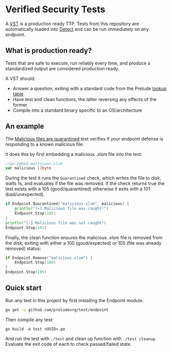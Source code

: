 # Verified Security Tests

A [VST](https://docs.preludesecurity.com/docs/tests) is a production ready TTP. Tests from this repository are automatically loaded into [Detect](https://platform.preludesecurity.com) and can be run immediately on any endpoint.

## What is production ready?

Tests that are safe to execute, run reliably every time, and produce a standardized output are considered production ready.

A VST should:
- Answer a question, exiting with a standard code from the Prelude [lookup table](https://docs.preludesecurity.com/docs/tests#results)
- Have test and clean functions, the latter reversing any effects of the former
- Compile into a standard binary specific to an OS/architecture

## An example

The [Malicious files are quarantined](https://github.com/preludeorg/test/blob/master/tests/b74ad239-2ddd-4b1e-b608-8397a43c7c54/b74ad239-2ddd-4b1e-b608-8397a43c7c54.go) test verifies if your endpoint defense is responding to a known malicious file. 

It does this by first embedding a malicious .xlsm file into the test:
```go
//go:embed malicious.xlsm
var malicious []byte
```

During the test it runs the ``Quarantined`` check, which writes the file to disk, waits 1s, and evaluates if the file was removed. If the check returns true the test exists with a 105 (good/quarantined) otherwise it exits with a 101 (bad/unexpected).
```go
if Endpoint.Quarantined("malicious.xlsm", malicious) {
	println("[+] Malicious file was caught!")
	Endpoint.Stop(105)
}
println("[-] Malicious file was not caught")
Endpoint.Stop(101)
```

Finally, the clean function ensures the malicious .xlsm file is removed from the disk, exiting with either a 100 (good/expected) or 105 (file was already removed) status:
```go
if Endpoint.Remove("malicious.xlsm") {
    Endpoint.Stop(100)
}
Endpoint.Stop(105)
```

## Quick start

Run any test in this project by first installing the Endpoint module:
```bash
go get -u github.com/preludeorg/test/endpoint
```

Then compile any test:
```
go build -o test <UUID>.go
```

And run the test with ``./test`` and clean up function with ``./test cleanup``. Evaluate the exit code of each to check passed/failed state.
